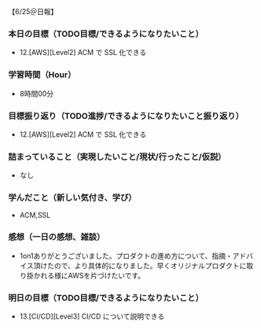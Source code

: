 【6/25＠日報】
### 本日の目標（TODO目標/できるようになりたいこと）
- 12.[AWS][Level2] ACM で SSL 化できる
### 学習時間（Hour）
- 8時間00分
### 目標振り返り（TODO進捗/できるようになりたいこと振り返り）
- 12.[AWS][Level2] ACM で SSL 化できる
### 詰まっていること（実現したいこと/現状/行ったこと/仮説）
- なし
### 学んだこと（新しい気付き、学び）
- ACM,SSL
### 感想（一日の感想、雑談）
- 1on1ありがとうございました。プロダクトの進め方について、指摘・アドバイス頂けたので、より具体的になりました。早くオリジナルプロダクトに取り掛かれる様にAWSを片づけたいです。
### 明日の目標（TODO目標/できるようになりたいこと）
- 13.[CI/CD][Level3] CI/CD について説明できる
